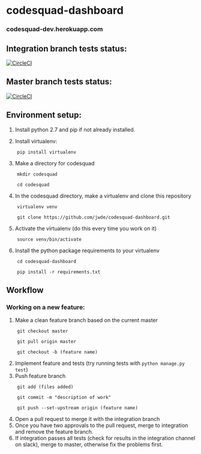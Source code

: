 # codesquad-dashboard
### codesquad-dev.herokuapp.com

## Integration branch tests status:

[![CircleCI](https://circleci.com/gh/jwde/codesquad-dashboard/tree/integration.svg?style=svg&circle-token=ef3c1ffb1aaef7fb29685f4ff1410e52183c7327)](https://circleci.com/gh/jwde/codesquad-dashboard/tree/integration)

## Master branch tests status:

[![CircleCI](https://circleci.com/gh/jwde/codesquad-dashboard.svg?style=svg&circle-token=ef3c1ffb1aaef7fb29685f4ff1410e52183c7327)](https://circleci.com/gh/jwde/codesquad-dashboard)


## Environment setup:

1. Install python 2.7 and pip if not already installed.

2. Install virtualenv:

`    pip install virtualenv`

3. Make a directory for codesquad

`    mkdir codesquad`

`    cd codesquad`

4. In the codesquad directory, make a virtualenv and clone this repository

`    virtualenv venv`

`    git clone https://github.com/jwde/codesquad-dashboard.git`


5. Activate the virtualenv (do this every time you work on it)

`    source venv/bin/activate`

6. Install the python package requirements to your virtualenv

`    cd codesquad-dashboard`

`    pip install -r requirements.txt`


## Workflow

### Working on a new feature:

1. Make a clean feature branch based on the current master

`    git checkout master`

`    git pull origin master`

`    git checkout -b (feature name)`

2. Implement feature and tests (try running tests with `python manage.py test`)
3. Push feature branch

`    git add (files added)`

`    git commit -m "description of work"`

`    git push --set-upstream origin (feature name)`

4. Open a pull request to merge it with the integration branch
5. Once you have two approvals to the pull request, merge to integration and remove the feature branch.
6. If integration passes all tests (check for results in the integration channel on slack), merge to master, otherwise fix the problems first.

